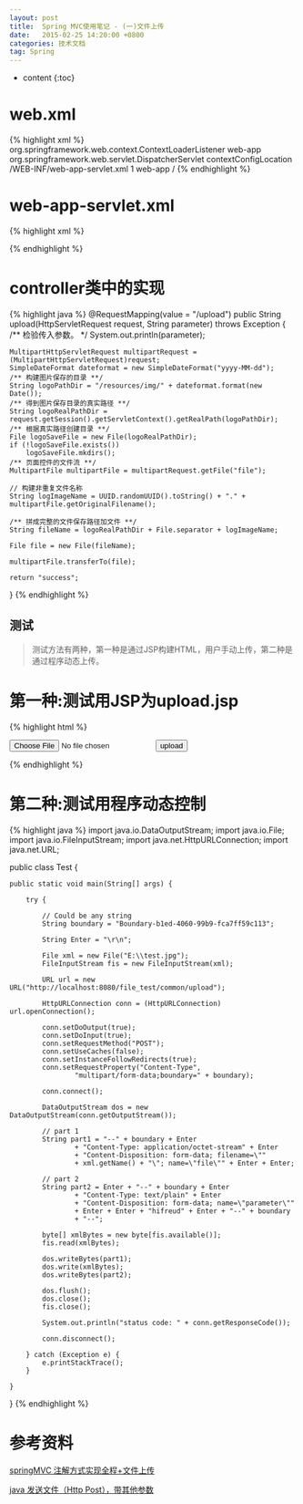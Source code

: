 ```yaml
---
layout: post
title:  Spring MVC使用笔记 - (一)文件上传
date:   2015-02-25 14:20:00 +0800
categories: 技术文档
tag: Spring
---
```


* content
{:toc}


web.xml
==========================
{% highlight xml %}
<listener>
<listener-class>org.springframework.web.context.ContextLoaderListener</listener-class>
</listener>
<servlet>
<servlet-name>web-app</servlet-name>
<servlet-class>org.springframework.web.servlet.DispatcherServlet</servlet-class>
<init-param>
  <param-name>contextConfigLocation</param-name>
  <param-value>/WEB-INF/web-app-servlet.xml</param-value>
</init-param>
<load-on-startup>1</load-on-startup>
</servlet>
<servlet-mapping>
<servlet-name>web-app</servlet-name>
<url-pattern>/</url-pattern>
</servlet-mapping>
{% endhighlight %}


web-app-servlet.xml
==========================
{% highlight xml %}
<bean
	class="org.springframework.web.servlet.view.InternalResourceViewResolver"
	p:viewClass="org.springframework.web.servlet.view.JstlView" 
	p:prefix="/WEB-INF/jsp/"
	p:suffix=".jsp" />

<bean id="multipartResolver"
	class="org.springframework.web.multipart.commons.CommonsMultipartResolver">
	<!-- 限制上传文件大小,单位byte -->
	<property name="maxUploadSize" value="1024000000"></property>
</bean>
{% endhighlight %}


controller类中的实现
==========================
{% highlight java %}
@RequestMapping(value = "/upload")
public String upload(HttpServletRequest request, String parameter)
    throws Exception
{
    /** 检验传入参数。 */
    System.out.println(parameter);
    
    MultipartHttpServletRequest multipartRequest = (MultipartHttpServletRequest)request;
    SimpleDateFormat dateformat = new SimpleDateFormat("yyyy-MM-dd");
    /** 构建图片保存的目录 **/
    String logoPathDir = "/resources/img/" + dateformat.format(new Date());
    /** 得到图片保存目录的真实路径 **/
    String logoRealPathDir = request.getSession().getServletContext().getRealPath(logoPathDir);
    /** 根据真实路径创建目录 **/
    File logoSaveFile = new File(logoRealPathDir);
    if (!logoSaveFile.exists())
        logoSaveFile.mkdirs();
    /** 页面控件的文件流 **/
    MultipartFile multipartFile = multipartRequest.getFile("file");
    
    // 构建非重复文件名称
    String logImageName = UUID.randomUUID().toString() + "." + multipartFile.getOriginalFilename();
    
    /** 拼成完整的文件保存路径加文件 **/
    String fileName = logoRealPathDir + File.separator + logImageName;
    
    File file = new File(fileName);
    
    multipartFile.transferTo(file);
    
    return "success";
    
}
{% endhighlight %}


测试
------------------------
> 测试方法有两种，第一种是通过JSP构建HTML，用户手动上传，第二种是通过程序动态上传。


第一种:测试用JSP为upload.jsp
==========================
{% highlight html %}
<form action="/common/upload" method="post" enctype="multipart/form-data">  
         <input type="hidden" name="parameter" value="hifreud"/>  
         <input type="file" name="file"/>
         <input type="submit" value="upload"/>
</form>
{% endhighlight %}


第二种:测试用程序动态控制
==========================
{% highlight java %}
import java.io.DataOutputStream;
import java.io.File;
import java.io.FileInputStream;
import java.net.HttpURLConnection;
import java.net.URL;

public class Test {

	public static void main(String[] args) {

		try {

			// Could be any string
			String boundary = "Boundary-b1ed-4060-99b9-fca7ff59c113";

			String Enter = "\r\n";

			File xml = new File("E:\\test.jpg");
			FileInputStream fis = new FileInputStream(xml);

			URL url = new URL("http://localhost:8080/file_test/common/upload");

			HttpURLConnection conn = (HttpURLConnection) url.openConnection();

			conn.setDoOutput(true);
			conn.setDoInput(true);
			conn.setRequestMethod("POST");
			conn.setUseCaches(false);
			conn.setInstanceFollowRedirects(true);
			conn.setRequestProperty("Content-Type",
					"multipart/form-data;boundary=" + boundary);

			conn.connect();

			DataOutputStream dos = new DataOutputStream(conn.getOutputStream());

			// part 1
			String part1 = "--" + boundary + Enter
					+ "Content-Type: application/octet-stream" + Enter
					+ "Content-Disposition: form-data; filename=\""
					+ xml.getName() + "\"; name=\"file\"" + Enter + Enter;

			// part 2
			String part2 = Enter + "--" + boundary + Enter
					+ "Content-Type: text/plain" + Enter
					+ "Content-Disposition: form-data; name=\"parameter\""
					+ Enter + Enter + "hifreud" + Enter + "--" + boundary
					+ "--";

			byte[] xmlBytes = new byte[fis.available()];
			fis.read(xmlBytes);

			dos.writeBytes(part1);
			dos.write(xmlBytes);
			dos.writeBytes(part2);

			dos.flush();
			dos.close();
			fis.close();

			System.out.println("status code: " + conn.getResponseCode());

			conn.disconnect();

		} catch (Exception e) {
			e.printStackTrace();
		}

	}
}
{% endhighlight %}


参考资料
======================

[springMVC 注解方式实现全程+文件上传](http://blog.csdn.net/sundenskyqq/article/details/6799038)

[java 发送文件（Http Post），带其他参数](http://blog.csdn.net/zhouyingge1104/article/details/28267827)
